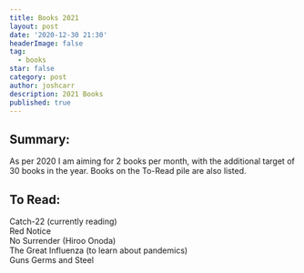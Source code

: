 ```yaml
---
title: Books 2021
layout: post
date: '2020-12-30 21:30'
headerImage: false
tag:
  - books
star: false
category: post
author: joshcarr
description: 2021 Books
published: true
---
```


## Summary:

As per 2020 I am aiming for 2 books per month, with the additional target of 30 books in the year. Books on the To-Read pile are also listed.

## To Read:
Catch-22 (currently reading)  
Red Notice  
No Surrender (Hiroo Onoda)  
The Great Influenza (to learn about pandemics)  
Guns Germs and Steel  


